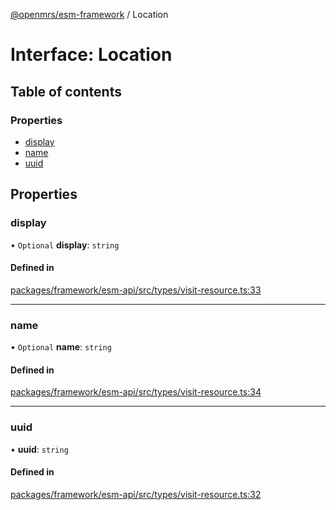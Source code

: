 [@openmrs/esm-framework](../API.md) / Location

# Interface: Location

## Table of contents

### Properties

- [display](Location.md#display)
- [name](Location.md#name)
- [uuid](Location.md#uuid)

## Properties

### display

• `Optional` **display**: `string`

#### Defined in

[packages/framework/esm-api/src/types/visit-resource.ts:33](https://github.com/jona42-ui/openmrs-esm-core/blob/main/packages/framework/esm-api/src/types/visit-resource.ts#L33)

___

### name

• `Optional` **name**: `string`

#### Defined in

[packages/framework/esm-api/src/types/visit-resource.ts:34](https://github.com/jona42-ui/openmrs-esm-core/blob/main/packages/framework/esm-api/src/types/visit-resource.ts#L34)

___

### uuid

• **uuid**: `string`

#### Defined in

[packages/framework/esm-api/src/types/visit-resource.ts:32](https://github.com/jona42-ui/openmrs-esm-core/blob/main/packages/framework/esm-api/src/types/visit-resource.ts#L32)
